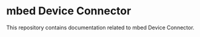 mbed Device Connector
==========================================

This repository contains documentation related to mbed Device Connector.



